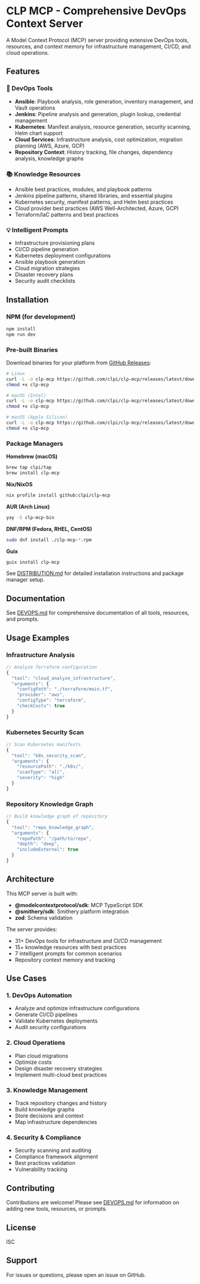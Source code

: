 # CLP MCP - Comprehensive DevOps Context Server

A Model Context Protocol (MCP) server providing extensive DevOps tools, resources, and context memory for infrastructure management, CI/CD, and cloud operations.

## Features

### 🔧 DevOps Tools
- **Ansible**: Playbook analysis, role generation, inventory management, and Vault operations
- **Jenkins**: Pipeline analysis and generation, plugin lookup, credential management
- **Kubernetes**: Manifest analysis, resource generation, security scanning, Helm chart support
- **Cloud Services**: Infrastructure analysis, cost optimization, migration planning (AWS, Azure, GCP)
- **Repository Context**: History tracking, file changes, dependency analysis, knowledge graphs

### 📚 Knowledge Resources
- Ansible best practices, modules, and playbook patterns
- Jenkins pipeline patterns, shared libraries, and essential plugins
- Kubernetes security, manifest patterns, and Helm best practices
- Cloud provider best practices (AWS Well-Architected, Azure, GCP)
- Terraform/IaC patterns and best practices

### 💡 Intelligent Prompts
- Infrastructure provisioning plans
- CI/CD pipeline generation
- Kubernetes deployment configurations
- Ansible playbook generation
- Cloud migration strategies
- Disaster recovery plans
- Security audit checklists

## Installation

### NPM (for development)

```bash
npm install
npm run dev
```

### Pre-built Binaries

Download binaries for your platform from [GitHub Releases](https://github.com/clpi/clp-mcp/releases):

```bash
# Linux
curl -L -o clp-mcp https://github.com/clpi/clp-mcp/releases/latest/download/clp-mcp-linux-x64
chmod +x clp-mcp

# macOS (Intel)
curl -L -o clp-mcp https://github.com/clpi/clp-mcp/releases/latest/download/clp-mcp-darwin-x64
chmod +x clp-mcp

# macOS (Apple Silicon)
curl -L -o clp-mcp https://github.com/clpi/clp-mcp/releases/latest/download/clp-mcp-darwin-arm64
chmod +x clp-mcp
```

### Package Managers

**Homebrew (macOS)**
```bash
brew tap clpi/tap
brew install clp-mcp
```

**Nix/NixOS**
```bash
nix profile install github:clpi/clp-mcp
```

**AUR (Arch Linux)**
```bash
yay -S clp-mcp-bin
```

**DNF/RPM (Fedora, RHEL, CentOS)**
```bash
sudo dnf install ./clp-mcp-*.rpm
```

**Guix**
```bash
guix install clp-mcp
```

See [DISTRIBUTION.md](./DISTRIBUTION.md) for detailed installation instructions and package manager setup.

## Documentation

See [DEVOPS.md](./DEVOPS.md) for comprehensive documentation of all tools, resources, and prompts.

## Usage Examples

### Infrastructure Analysis
```typescript
// Analyze Terraform configuration
{
  "tool": "cloud_analyze_infrastructure",
  "arguments": {
    "configPath": "./terraform/main.tf",
    "provider": "aws",
    "configType": "terraform",
    "checkCosts": true
  }
}
```

### Kubernetes Security Scan
```typescript
// Scan Kubernetes manifests
{
  "tool": "k8s_security_scan",
  "arguments": {
    "resourcePath": "./k8s/",
    "scanType": "all",
    "severity": "high"
  }
}
```

### Repository Knowledge Graph
```typescript
// Build knowledge graph of repository
{
  "tool": "repo_knowledge_graph",
  "arguments": {
    "repoPath": "/path/to/repo",
    "depth": "deep",
    "includeExternal": true
  }
}
```

## Architecture

This MCP server is built with:
- **@modelcontextprotocol/sdk**: MCP TypeScript SDK
- **@smithery/sdk**: Smithery platform integration
- **zod**: Schema validation

The server provides:
- 31+ DevOps tools for infrastructure and CI/CD management
- 15+ knowledge resources with best practices
- 7 intelligent prompts for common scenarios
- Repository context memory and tracking

## Use Cases

### 1. DevOps Automation
- Analyze and optimize infrastructure configurations
- Generate CI/CD pipelines
- Validate Kubernetes deployments
- Audit security configurations

### 2. Cloud Operations
- Plan cloud migrations
- Optimize costs
- Design disaster recovery strategies
- Implement multi-cloud best practices

### 3. Knowledge Management
- Track repository changes and history
- Build knowledge graphs
- Store decisions and context
- Map infrastructure dependencies

### 4. Security & Compliance
- Security scanning and auditing
- Compliance framework alignment
- Best practices validation
- Vulnerability tracking

## Contributing

Contributions are welcome! Please see [DEVOPS.md](./DEVOPS.md) for information on adding new tools, resources, or prompts.

## License

ISC

## Support

For issues or questions, please open an issue on GitHub.
